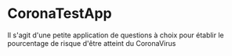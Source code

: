 # CoronaTestApp
Il s'agit d'une petite application de questions à choix pour établir le pourcentage de risque d'être atteint du CoronaVirus
